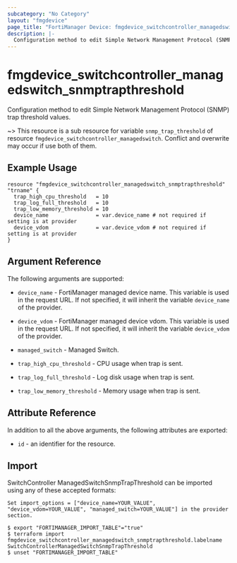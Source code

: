 ```yaml
---
subcategory: "No Category"
layout: "fmgdevice"
page_title: "FortiManager Device: fmgdevice_switchcontroller_managedswitch_snmptrapthreshold"
description: |-
  Configuration method to edit Simple Network Management Protocol (SNMP) trap threshold values.
---
```


# fmgdevice_switchcontroller_managedswitch_snmptrapthreshold
Configuration method to edit Simple Network Management Protocol (SNMP) trap threshold values.

~> This resource is a sub resource for variable `snmp_trap_threshold` of resource `fmgdevice_switchcontroller_managedswitch`. Conflict and overwrite may occur if use both of them.



## Example Usage

```hcl
resource "fmgdevice_switchcontroller_managedswitch_snmptrapthreshold" "trname" {
  trap_high_cpu_threshold   = 10
  trap_log_full_threshold   = 10
  trap_low_memory_threshold = 10
  device_name               = var.device_name # not required if setting is at provider
  device_vdom               = var.device_vdom # not required if setting is at provider
}
```

## Argument Reference


The following arguments are supported:

* `device_name` - FortiManager managed device name. This variable is used in the request URL. If not specified, it will inherit the variable `device_name` of the provider.
* `device_vdom` - FortiManager managed device vdom. This variable is used in the request URL. If not specified, it will inherit the variable `device_vdom` of the provider.
* `managed_switch` - Managed Switch.

* `trap_high_cpu_threshold` - CPU usage when trap is sent.
* `trap_log_full_threshold` - Log disk usage when trap is sent.
* `trap_low_memory_threshold` - Memory usage when trap is sent.


## Attribute Reference

In addition to all the above arguments, the following attributes are exported:
* `id` - an identifier for the resource.

## Import

SwitchController ManagedSwitchSnmpTrapThreshold can be imported using any of these accepted formats:
```
Set import_options = ["device_name=YOUR_VALUE", "device_vdom=YOUR_VALUE", "managed_switch=YOUR_VALUE"] in the provider section.

$ export "FORTIMANAGER_IMPORT_TABLE"="true"
$ terraform import fmgdevice_switchcontroller_managedswitch_snmptrapthreshold.labelname SwitchControllerManagedSwitchSnmpTrapThreshold
$ unset "FORTIMANAGER_IMPORT_TABLE"
```

